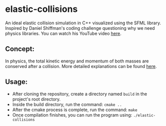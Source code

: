 # elastic-collisions

An ideal elastic collision simulation in C++ visualized using the SFML library. Inspired by Daniel Shiffman's coding challenge questioning why we need physics libraries. You can watch his YouTube video [here](https://www.youtube.com/watch?v=dJNFPv9Mj-Y&t=886s).

## Concept:

In physics, the total kinetic energy and momentum of both masses are conserved after a collision. More detailed explanations can be found [here](https://en.wikipedia.org/wiki/Elastic_collision).

## Usage:

- After cloning the repository, create a directory named `build` in the project's root directory.  
- Inside the build directory, run the command: `cmake ..`  
- After the cmake process is complete, run the command: `make`  
- Once compilation finishes, you can run the program using: `./elastic-collisions`
